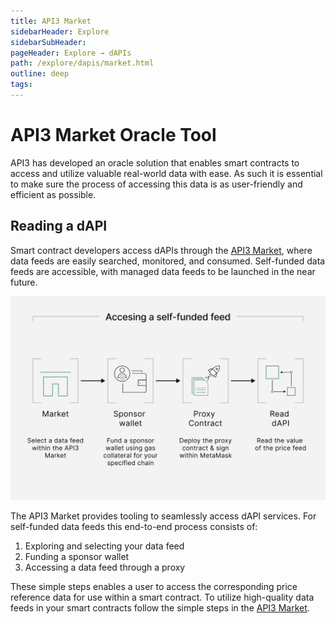 ```yaml
---
title: API3 Market
sidebarHeader: Explore
sidebarSubHeader:
pageHeader: Explore → dAPIs
path: /explore/dapis/market.html
outline: deep
tags:
---
```


<PageHeader/>

<SearchHighlight/>

# API3 Market Oracle Tool

API3 has developed an oracle solution that enables smart contracts to access and
utilize valuable real-world data with ease. As such it is essential to make sure
the process of accessing this data is as user-friendly and efficient as
possible.

## Reading a dAPI

Smart contract developers access dAPIs through the
[API3 Market<ExternalLinkImage/>](https://market.api3.org), where data feeds are
easily searched, monitored, and consumed. Self-funded data feeds are accessible,
with managed data feeds to be launched in the near future.

<img src="../assets/images/11-Visual_that_communicates_the_process_of_sponsoring_a_byog_feed_using_the_market.png" width="550px"/>

The API3 Market provides tooling to seamlessly access dAPI services. For
self-funded data feeds this end-to-end process consists of:

1. Exploring and selecting your data feed
2. Funding a sponsor wallet
3. Accessing a data feed through a proxy

These simple steps enables a user to access the corresponding price reference
data for use within a smart contract. To utilize high-quality data feeds in your
smart contracts follow the simple steps in the
[API3 Market](https://market.api3.org).

<!--::: info Learn more

Link to content piece associated to the concerns identified in journey mapping

:::-->
